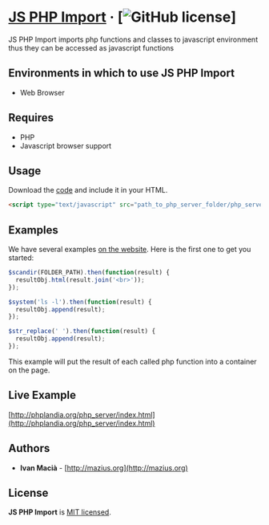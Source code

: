 # [JS PHP Import](https://github.com/macianito/js-import-php/)  &middot; [![GitHub license](https://img.shields.io/badge/license-MIT-blue.svg)]

JS PHP Import imports php functions and classes to javascript environment thus they can be accessed as javascript functions

## Environments in which to use JS PHP Import

- Web Browser

## Requires

- PHP
- Javascript browser support

## Usage

Download the [code](https://github.com/macianito/js-import-php/) and include it in your HTML.

```html
<script type="text/javascript" src="path_to_php_server_folder/php_server/?app=path_to_app"></script>
```

## Examples

We have several examples [on the website](https://reactjs.org/). Here is the first one to get you started:

```jsx
$scandir(FOLDER_PATH).then(function(result) {
  resultObj.html(result.join('<br>'));
});

$system('ls -l').then(function(result) {
  resultObj.append(result);
});

$str_replace(' ').then(function(result) {
  resultObj.append(result);
});

```

This example will put the result of each called php function into a container on the page.

## Live Example ###

[http://phplandia.org/php_server/index.html](http://phplandia.org/php_server/index.html)

## Authors

* **Ivan Macià** - [http://mazius.org](http://mazius.org)

## License

**JS PHP Import** is [MIT licensed](./LICENSE).
